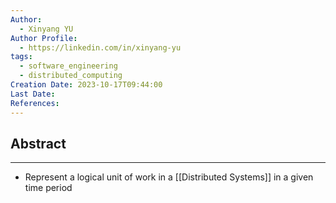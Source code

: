 ```yaml
---
Author:
  - Xinyang YU
Author Profile:
  - https://linkedin.com/in/xinyang-yu
tags:
  - software_engineering
  - distributed_computing
Creation Date: 2023-10-17T09:44:00
Last Date: 
References:
---
```

## Abstract
---
- Represent a logical unit of work in a [[Distributed Systems]] in a given time period